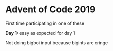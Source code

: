 <h1>Advent of Code 2019</h1>
<p>First time participating in one of these</p>

<p><strong>Day 1:</strong> easy as expected for day 1</p>
<p>Not doing bigboi input because bigints are cringe</p>